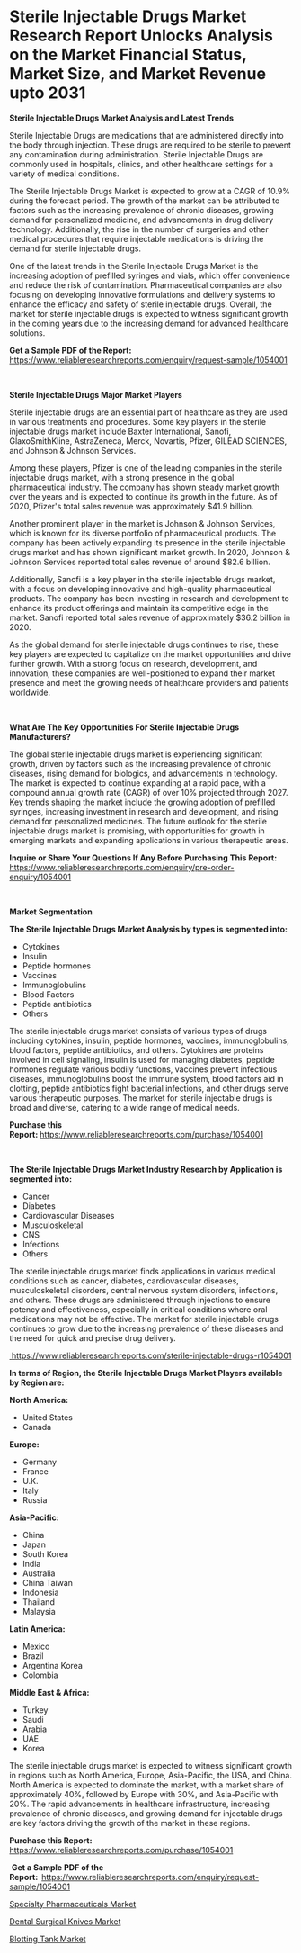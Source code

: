 <p><h1>Sterile Injectable Drugs Market Research Report Unlocks Analysis on the Market Financial Status, Market Size, and Market Revenue upto 2031</h1></p><p><strong>Sterile Injectable Drugs Market Analysis and Latest Trends</strong></p>
<p><p>Sterile Injectable Drugs are medications that are administered directly into the body through injection. These drugs are required to be sterile to prevent any contamination during administration. Sterile Injectable Drugs are commonly used in hospitals, clinics, and other healthcare settings for a variety of medical conditions.</p><p>The Sterile Injectable Drugs Market is expected to grow at a CAGR of 10.9% during the forecast period. The growth of the market can be attributed to factors such as the increasing prevalence of chronic diseases, growing demand for personalized medicine, and advancements in drug delivery technology. Additionally, the rise in the number of surgeries and other medical procedures that require injectable medications is driving the demand for sterile injectable drugs.</p><p>One of the latest trends in the Sterile Injectable Drugs Market is the increasing adoption of prefilled syringes and vials, which offer convenience and reduce the risk of contamination. Pharmaceutical companies are also focusing on developing innovative formulations and delivery systems to enhance the efficacy and safety of sterile injectable drugs. Overall, the market for sterile injectable drugs is expected to witness significant growth in the coming years due to the increasing demand for advanced healthcare solutions.</p></p>
<p><strong>Get a Sample PDF of the Report:&nbsp;</strong> <a href="https://www.reliableresearchreports.com/enquiry/request-sample/1054001">https://www.reliableresearchreports.com/enquiry/request-sample/1054001</a></p>
<p>&nbsp;</p>
<p><strong>Sterile Injectable Drugs Major Market Players</strong></p>
<p><p>Sterile injectable drugs are an essential part of healthcare as they are used in various treatments and procedures. Some key players in the sterile injectable drugs market include Baxter International, Sanofi, GlaxoSmithKline, AstraZeneca, Merck, Novartis, Pfizer, GILEAD SCIENCES, and Johnson & Johnson Services.</p><p>Among these players, Pfizer is one of the leading companies in the sterile injectable drugs market, with a strong presence in the global pharmaceutical industry. The company has shown steady market growth over the years and is expected to continue its growth in the future. As of 2020, Pfizer's total sales revenue was approximately $41.9 billion.</p><p>Another prominent player in the market is Johnson & Johnson Services, which is known for its diverse portfolio of pharmaceutical products. The company has been actively expanding its presence in the sterile injectable drugs market and has shown significant market growth. In 2020, Johnson & Johnson Services reported total sales revenue of around $82.6 billion.</p><p>Additionally, Sanofi is a key player in the sterile injectable drugs market, with a focus on developing innovative and high-quality pharmaceutical products. The company has been investing in research and development to enhance its product offerings and maintain its competitive edge in the market. Sanofi reported total sales revenue of approximately $36.2 billion in 2020.</p><p>As the global demand for sterile injectable drugs continues to rise, these key players are expected to capitalize on the market opportunities and drive further growth. With a strong focus on research, development, and innovation, these companies are well-positioned to expand their market presence and meet the growing needs of healthcare providers and patients worldwide.</p></p>
<p>&nbsp;</p>
<p><strong>What Are The Key Opportunities For Sterile Injectable Drugs Manufacturers?</strong></p>
<p><p>The global sterile injectable drugs market is experiencing significant growth, driven by factors such as the increasing prevalence of chronic diseases, rising demand for biologics, and advancements in technology. The market is expected to continue expanding at a rapid pace, with a compound annual growth rate (CAGR) of over 10% projected through 2027. Key trends shaping the market include the growing adoption of prefilled syringes, increasing investment in research and development, and rising demand for personalized medicines. The future outlook for the sterile injectable drugs market is promising, with opportunities for growth in emerging markets and expanding applications in various therapeutic areas.</p></p>
<p><strong>Inquire or Share Your Questions If Any Before Purchasing This Report:</strong> <a href="https://www.reliableresearchreports.com/enquiry/pre-order-enquiry/1054001">https://www.reliableresearchreports.com/enquiry/pre-order-enquiry/1054001</a></p>
<p>&nbsp;</p>
<p><strong>Market Segmentation</strong></p>
<p><strong>The Sterile Injectable Drugs Market Analysis by types is segmented into:</strong></p>
<p><ul><li>Cytokines</li><li>Insulin</li><li>Peptide hormones</li><li>Vaccines</li><li>Immunoglobulins</li><li>Blood Factors</li><li>Peptide antibiotics</li><li>Others</li></ul></p>
<p><p>The sterile injectable drugs market consists of various types of drugs including cytokines, insulin, peptide hormones, vaccines, immunoglobulins, blood factors, peptide antibiotics, and others. Cytokines are proteins involved in cell signaling, insulin is used for managing diabetes, peptide hormones regulate various bodily functions, vaccines prevent infectious diseases, immunoglobulins boost the immune system, blood factors aid in clotting, peptide antibiotics fight bacterial infections, and other drugs serve various therapeutic purposes. The market for sterile injectable drugs is broad and diverse, catering to a wide range of medical needs.</p></p>
<p><strong>Purchase this Report:&nbsp;</strong><a href="https://www.reliableresearchreports.com/purchase/1054001">https://www.reliableresearchreports.com/purchase/1054001</a></p>
<p>&nbsp;</p>
<p><strong>The Sterile Injectable Drugs Market Industry Research by Application is segmented into:</strong></p>
<p><ul><li>Cancer</li><li>Diabetes</li><li>Cardiovascular Diseases</li><li>Musculoskeletal</li><li>CNS</li><li>Infections</li><li>Others</li></ul></p>
<p><p>The sterile injectable drugs market finds applications in various medical conditions such as cancer, diabetes, cardiovascular diseases, musculoskeletal disorders, central nervous system disorders, infections, and others. These drugs are administered through injections to ensure potency and effectiveness, especially in critical conditions where oral medications may not be effective. The market for sterile injectable drugs continues to grow due to the increasing prevalence of these diseases and the need for quick and precise drug delivery.</p></p>
<p><a href="https://www.reliableresearchreports.com/sterile-injectable-drugs-r1054001">&nbsp;https://www.reliableresearchreports.com/sterile-injectable-drugs-r1054001</a></p>
<p><strong>In terms of Region, the Sterile Injectable Drugs Market Players available by Region are:</strong></p>
<p>
    <p> <strong> North America: </strong>
        <ul>
            <li>United States</li>
            <li>Canada</li>
        </ul>
        </p> 
    <p> <strong> Europe: </strong>
        <ul>
            <li>Germany</li>
            <li>France</li>
            <li>U.K.</li>
            <li>Italy</li>
            <li>Russia</li>
        </ul>
        </p> 
    <p> <strong> Asia-Pacific: </strong>
        <ul>
            <li>China</li>
            <li>Japan</li>
            <li>South Korea</li>
            <li>India</li>
            <li>Australia</li>
            <li>China Taiwan</li>
            <li>Indonesia</li>
            <li>Thailand</li>
            <li>Malaysia</li>
        </ul>
        </p> 
    <p> <strong> Latin America: </strong>
        <ul>
            <li>Mexico</li>
            <li>Brazil</li>
            <li>Argentina Korea</li>
            <li>Colombia</li>
        </ul>
        </p> 
    <p> <strong> Middle East & Africa: </strong>
        <ul>
            <li>Turkey</li>
            <li>Saudi</li>
            <li>Arabia</li>
            <li>UAE</li>
            <li>Korea</li>
        </ul>
    </p>
    </p>
<p><p>The sterile injectable drugs market is expected to witness significant growth in regions such as North America, Europe, Asia-Pacific, the USA, and China. North America is expected to dominate the market, with a market share of approximately 40%, followed by Europe with 30%, and Asia-Pacific with 20%. The rapid advancements in healthcare infrastructure, increasing prevalence of chronic diseases, and growing demand for injectable drugs are key factors driving the growth of the market in these regions.</p></p>
<p><strong>Purchase this Report: </strong><a href="https://www.reliableresearchreports.com/purchase/1054001">https://www.reliableresearchreports.com/purchase/1054001</a></p>
<p>&nbsp;<strong>Get a Sample PDF of the Report:&nbsp;&nbsp;</strong><a href="https://www.reliableresearchreports.com/enquiry/request-sample/1054001">https://www.reliableresearchreports.com/enquiry/request-sample/1054001</a></p>
<p><strong></strong></p>
<p><p><a href="https://github.com/JuliaFadel1922/Market-Research-Report-List-1/blob/main/specialty-pharmaceuticals-market.md">Specialty Pharmaceuticals Market</a></p><p><a href="https://view.publitas.com/reportprime-1/dental-surgical-knives-market-analysis-its-cagr-market-segmentation-and-global-industry-overview/">Dental Surgical Knives Market</a></p><p><a href="https://view.publitas.com/reportprime-1/blotting-tank-market-the-key-to-successful-business-strategy-forecast-till-2031/">Blotting Tank Market</a></p></p>